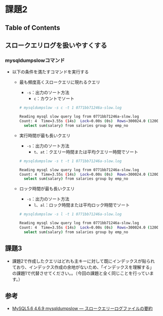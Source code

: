 # 課題2

## Table of Contents
<!-- START doctoc -->
<!-- END doctoc -->

## スロークエリログを扱いやすくする

### mysqldumpslowコマンド

- 以下の条件を満たすコマンドを実行する

  - 最も頻度高くスロークエリに現れるクエリ
    - `-s`：出力のソート方法
      - `c`：カウントでソート
    ```bash
    # mysqldumpslow -s c -t 1 0771bb71246a-slow.log

    Reading mysql slow query log from 0771bb71246a-slow.log
    Count: 4  Time=3.55s (14s)  Lock=0.00s (0s)  Rows=300024.0 (1200096), root[root]@localhost
      select sum(salary) from salaries group by emp_no
    ```

  - 実行時間が最も長いクエリ
    - `-s`：出力のソート方法
      - `t`、`at`：クエリー時間または平均クエリー時間でソート
    ```bash
    # mysqldumpslow -s t -t 1 0771bb71246a-slow.log

    Reading mysql slow query log from 0771bb71246a-slow.log
    Count: 4  Time=3.55s (14s)  Lock=0.00s (0s)  Rows=300024.0 (1200096), root[root]@localhost
      select sum(salary) from salaries group by emp_no
    ```

  - ロック時間が最も長いクエリ
    - `-s`：出力のソート方法
      - `l`、`al`：ロック時間または平均ロック時間でソート
    ```bash
    # mysqldumpslow -s l -t 1 0771bb71246a-slow.log

    Reading mysql slow query log from 0771bb71246a-slow.log
    Count: 4  Time=3.55s (14s)  Lock=0.00s (0s)  Rows=300024.0 (1200096), root[root]@localhost
      select sum(salary) from salaries group by emp_no
    ```

## 課題3

- 課題2で作成したクエリはどれも主キーに対して既にインデックスが貼られており、インデックス作成の余地がないため、「インデックスを理解する」の課題1で代替させてください。。（今回の課題と全く同じことを行っています。）

## 参考

- [MySQL5.6 4.6.9 mysqldumpslow — スロークエリーログファイルの要約](https://dev.mysql.com/doc/refman/5.6/ja/mysqldumpslow.html)